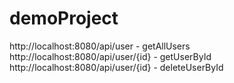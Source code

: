 # demoProject
http://localhost:8080/api/user - getAllUsers
http://localhost:8080/api/user/{id} - getUserById
http://localhost:8080/api/user/{id} - deleteUserById
